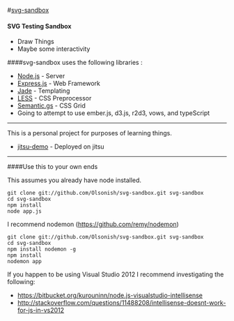 #[svg-sandbox](https://github.com/Olsonish/svg-sandbox)

#### SVG Testing Sandbox

* Draw Things
* Maybe some interactivity

####svg-sandbox uses the following libraries :

* [Node.js](http://nodejs.org/) - Server
* [Express.js](http://expressjs.com/) - Web Framework
* [Jade](http://jade-lang.com/) - Templating
* [LESS](http://lesscss.org/) - CSS Preprocessor
* [Semantic.gs](http://semantic.gs/) - CSS Grid
* Going to attempt to use ember.js, d3.js, r2d3, vows, and typeScript

***

This is a personal project for purposes of learning things.

* [jitsu-demo](http://olsonish.svg-sandbox.nodejitsu.com/) - Deployed on jitsu

***

####Use this to your own ends

This assumes you already have node installed.
```
git clone git://github.com/Olsonish/svg-sandbox.git svg-sandbox
cd svg-sandbox
npm install
node app.js
```
I recommend nodemon (https://github.com/remy/nodemon)
```
git clone git://github.com/Olsonish/svg-sandbox.git svg-sandbox
cd svg-sandbox
npm install nodemon -g
npm install
nodemon app
```
If you happen to be using Visual Studio 2012 I recommend investigating the following:
* https://bitbucket.org/kurouninn/node.js-visualstudio-intellisense
* http://stackoverflow.com/questions/11488208/intellisense-doesnt-work-for-js-in-vs2012